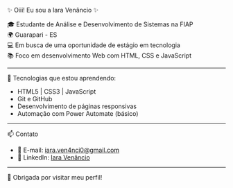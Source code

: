 

<!--
**Iaravenancio/Iaravenancio** is a ✨ _special_ ✨ repository because its `README.md` (this file) appears on your GitHub profile.

Here are some ideas to get you started:

- 🔭 I’m currently working on ...
- 🌱 I’m currently learning ...
- 👯 I’m looking to collaborate on ...
- 🤔 I’m looking for help with ...
- 💬 Ask me about ...
- 📫 How to reach me: ...
- 😄 Pronouns: ...
- ⚡ Fun fact: ...
-->

✨ Oiii! Eu sou a Iara Venâncio ✨

🎓 Estudante de Análise e Desenvolvimento de Sistemas na FIAP  
🌍 Guarapari - ES  
💻 Em busca de uma oportunidade de estágio em tecnologia  
📚 Foco em desenvolvimento Web com HTML, CSS e JavaScript  

---

🚀 Tecnologias que estou aprendendo:
- HTML5 | CSS3 | JavaScript
- Git e GitHub
- Desenvolvimento de páginas responsivas
- Automação com Power Automate (básico)

---

📫 Contato

- 💌 E-mail: iara.ven4nci0@gmail.com  
- 💼 LinkedIn: [Iara Venâncio](https://www.linkedin.com/in/iara-ven%C3%A2ncio-327370357/)

---

💙 Obrigada por visitar meu perfil!

